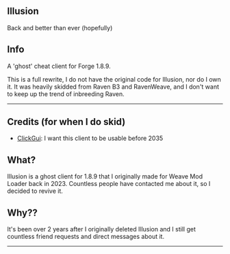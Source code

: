 ## Illusion
Back and better than ever (hopefully)

## Info
A 'ghost' cheat client for Forge 1.8.9.

This is a full rewrite, I do not have the original code for Illusion, nor do I own it. It was heavily skidded from Raven B3 and RavenWeave, and I don't want to keep up the trend of inbreeding Raven.

---

## Credits (for when I do skid)
- [ClickGui](https://github.com/Exeos/ClickGui): I want this client to be usable before 2035

## What?
Illusion is a ghost client for 1.8.9 that I originally made for Weave Mod Loader back in 2023. Countless people have contacted me about it, so I decided to revive it.

## Why??
It's been over 2 years after I originally deleted Illusion and I still get countless friend requests and direct messages about it.

---